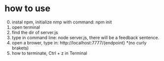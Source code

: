 # how to use

0. instal npm, initialize nmp with command: npm init
1. open terminal 
2. find the dir of server.js
3. type in command line: node server.js, there will be a feedback sentence.
4. open a brower, type in: http://localhost:7777/{endpoint}         *(no curly brakets)
5. how to terminate, Ctrl + z in Terminal
